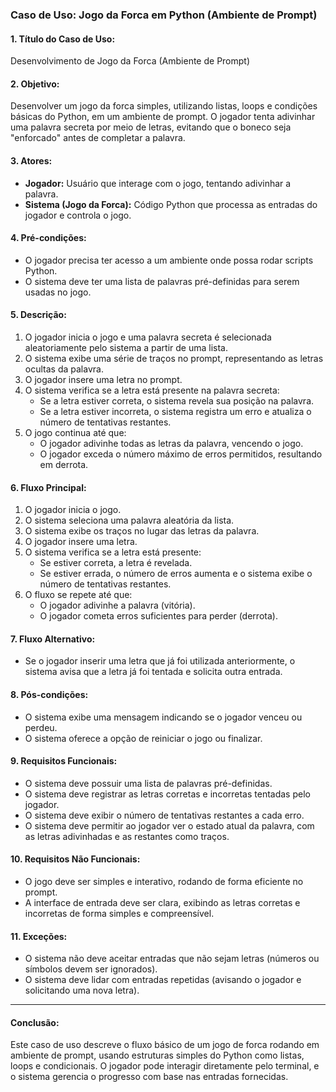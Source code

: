### Caso de Uso: Jogo da Forca em Python (Ambiente de Prompt)

#### 1. **Título do Caso de Uso:**  
Desenvolvimento de Jogo da Forca (Ambiente de Prompt)

#### 2. **Objetivo:**  
Desenvolver um jogo da forca simples, utilizando listas, loops e condições básicas do Python, em um ambiente de prompt. O jogador tenta adivinhar uma palavra secreta por meio de letras, evitando que o boneco seja "enforcado" antes de completar a palavra.

#### 3. **Atores:**
- **Jogador:** Usuário que interage com o jogo, tentando adivinhar a palavra.
- **Sistema (Jogo da Forca):** Código Python que processa as entradas do jogador e controla o jogo.

#### 4. **Pré-condições:**
- O jogador precisa ter acesso a um ambiente onde possa rodar scripts Python.
- O sistema deve ter uma lista de palavras pré-definidas para serem usadas no jogo.

#### 5. **Descrição:**
1. O jogador inicia o jogo e uma palavra secreta é selecionada aleatoriamente pelo sistema a partir de uma lista.
2. O sistema exibe uma série de traços no prompt, representando as letras ocultas da palavra.
3. O jogador insere uma letra no prompt.
4. O sistema verifica se a letra está presente na palavra secreta:
   - Se a letra estiver correta, o sistema revela sua posição na palavra.
   - Se a letra estiver incorreta, o sistema registra um erro e atualiza o número de tentativas restantes.
5. O jogo continua até que:
   - O jogador adivinhe todas as letras da palavra, vencendo o jogo.
   - O jogador exceda o número máximo de erros permitidos, resultando em derrota.

#### 6. **Fluxo Principal:**
1. O jogador inicia o jogo.
2. O sistema seleciona uma palavra aleatória da lista.
3. O sistema exibe os traços no lugar das letras da palavra.
4. O jogador insere uma letra.
5. O sistema verifica se a letra está presente:
   - Se estiver correta, a letra é revelada.
   - Se estiver errada, o número de erros aumenta e o sistema exibe o número de tentativas restantes.
6. O fluxo se repete até que:
   - O jogador adivinhe a palavra (vitória).
   - O jogador cometa erros suficientes para perder (derrota).

#### 7. **Fluxo Alternativo:**
- Se o jogador inserir uma letra que já foi utilizada anteriormente, o sistema avisa que a letra já foi tentada e solicita outra entrada.

#### 8. **Pós-condições:**
- O sistema exibe uma mensagem indicando se o jogador venceu ou perdeu.
- O sistema oferece a opção de reiniciar o jogo ou finalizar.

#### 9. **Requisitos Funcionais:**
- O sistema deve possuir uma lista de palavras pré-definidas.
- O sistema deve registrar as letras corretas e incorretas tentadas pelo jogador.
- O sistema deve exibir o número de tentativas restantes a cada erro.
- O sistema deve permitir ao jogador ver o estado atual da palavra, com as letras adivinhadas e as restantes como traços.

#### 10. **Requisitos Não Funcionais:**
- O jogo deve ser simples e interativo, rodando de forma eficiente no prompt.
- A interface de entrada deve ser clara, exibindo as letras corretas e incorretas de forma simples e compreensível.

#### 11. **Exceções:**
- O sistema não deve aceitar entradas que não sejam letras (números ou símbolos devem ser ignorados).
- O sistema deve lidar com entradas repetidas (avisando o jogador e solicitando uma nova letra).

---

#### **Conclusão:**  
Este caso de uso descreve o fluxo básico de um jogo de forca rodando em ambiente de prompt, usando estruturas simples do Python como listas, loops e condicionais. O jogador pode interagir diretamente pelo terminal, e o sistema gerencia o progresso com base nas entradas fornecidas.
